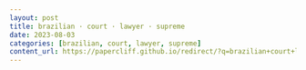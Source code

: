 ```yaml
---
layout: post
title: brazilian · court · lawyer · supreme
date: 2023-08-03
categories: [brazilian, court, lawyer, supreme]
content_url: https://papercliff.github.io/redirect/?q=brazilian+court+lawyer+supreme&tbs=cdr:1,cd_min:8/2/2023,cd_max:8/4/2023
---
```


